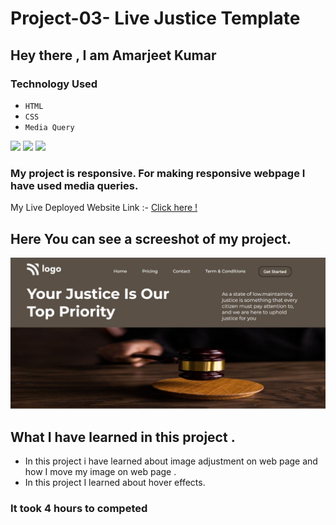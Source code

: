 # Project-03-  Live Justice Template 
 ## Hey there ,  I am Amarjeet Kumar
 
 ### Technology Used 
  - ` HTML `
  - ` CSS `
  - ` Media Query `

 
 ![](https://img.shields.io/badge/Project-03-green)
 ![](https://img.shields.io/badge/HTML-5-orange)
 ![](https://img.shields.io/badge/CSS-3-blue)
 
 ### My project is responsive. For making responsive webpage I have used media queries.


 My Live Deployed Website Link :- [Click here !](https://project-03-live-justice-template.netlify.app/)

 ## Here You can see a screeshot of my project.
 ![](./assets/web-page.jpg)

 ## What I have learned in this project .
 - In this project i have learned about image adjustment on web page and how I move my image on web page .
-  In this project I learned about hover effects.

### It took 4 hours to competed
